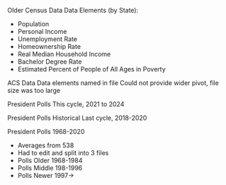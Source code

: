 Older Census Data
  Data Elements (by State):
  - Population
  - Personal Income
  - Unemployment Rate
  - Homeownership Rate
  - Real Median Household Income
  - Bachelor Degree Rate
  - Estimated Percent of People of All Ages in Poverty

ACS Data
  Data elements named in file
  Could not provide wider pivot, file size was too large

President Polls
   This cycle, 2021 to 2024

 President Polls Historical
   Last cycle, 2018-2020

President Polls 1968-2020
 - Averages from 538
 - Had to edit and split into 3 files
 - Polls Older 1968-1984
 - Polls Middle 198-1996
 - Polls Newer 1997->
